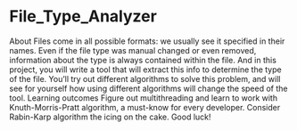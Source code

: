 # File_Type_Analyzer
About
Files come in all possible formats: we usually see it specified in their names. Even if the file type was manual changed or even removed, information about the type is always contained within the file. And in this project, you will write a tool that will extract this info to determine the type of the file. You’ll try out different algorithms to solve this problem, and will see for yourself how using different algorithms will change the speed of the tool.
Learning outcomes
Figure out multithreading and learn to work with Knuth-Morris-Pratt algorithm, a must-know for every developer. Consider Rabin-Karp algorithm the icing on the cake. Good luck!
